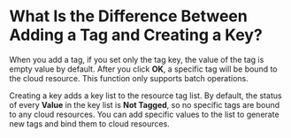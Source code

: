 # What Is the Difference Between Adding a Tag and Creating a Key? <a name="EN-US_TOPIC_0141727116"></a>

When you add a tag, if you set only the tag key, the value of the tag is empty value by default. After you click  **OK**, a specific tag will be bound to the cloud resource. This function only supports batch operations.

Creating a key adds a key list to the resource tag list. By default, the status of every  **Value**  in the key list is  **Not Tagged**, so no specific tags are bound to any cloud resources. You can add specific values to the list to generate new tags and bind them to cloud resources.

